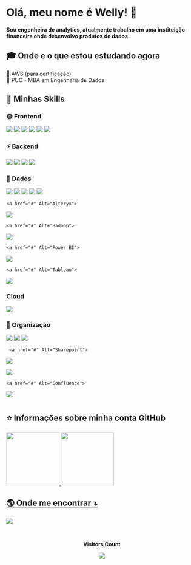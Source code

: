 <!--Apresentação-->
#  Olá,  meu nome é  <strong> Welly! </strong> :raising_hand:

<!--Sobre mim-->
<h4>
Sou engenheira de analytics, atualmente trabalho em uma instituição financeira onde desenvolvo produtos de dados. 
</h4>

<!--Informações academicas-->
## :mortar_board: Onde e o que estou estudando agora

:orange_heart: AWS (para certificação) <br>
:blue_heart: PUC - MBA em Engenharia de Dados<br>

<!--Hard Skills-->
## 🚀 Minhas Skills

### :sun_with_face: Frontend

  <a href="#" alt="HTML">
  <img src="https://img.shields.io/badge/HTML5-E34F26?style=for-the-badge&logo=html5&logoColor=white" /></a>

  <a href="#" alt="CSS">
  <img src="https://img.shields.io/badge/CSS3-1572B6?style=for-the-badge&logo=css3&logoColor=white" /></a>

  <a href="#" alt="Javascript">
  <img src="https://img.shields.io/badge/JavaScript-F7DF1E?style=for-the-badge&logo=javascript&logoColor=black" /></a>

  <a href="#" alt="Bootstrap">
  <img src="https://img.shields.io/badge/Bootstrap-563D7C?style=for-the-badge&logo=bootstrap&logoColor=white" /></a>
  
  <a href="#" Alt="Jquery">
  <img src="https://img.shields.io/badge/jQuery-0769AD?style=for-the-badge&logo=jquery&logoColor=white" /></a>
  
  <a href="#" Alt="React">
  <img src="https://img.shields.io/badge/React-20232A?style=for-the-badge&logo=react&logoColor=61DAFB" /></a>


### :zap: Backend


  <a href="#" alt="Python">
  <img src="https://img.shields.io/badge/Python-3776AB?style=for-the-badge&logo=python&logoColor=white" /></a>

  <a href="#" alt="NodeJs">
  <img src="https://img.shields.io/badge/Node.js-43853D?style=for-the-badge&logo=node.js&logoColor=white" /></a>
  
  <a href="#" Alt="Express">
  <img src="https://img.shields.io/badge/Express.js-404D59?style=for-the-badge" /></a>
  
   <a href="#" Alt="MongoDB">
  <img src="https://img.shields.io/badge/MongoDB-4EA94B?style=for-the-badge&logo=mongodb&logoColor=white" /></a>
  

### :game_die: Dados

  <a href="#" alt="Python">
  <img src="https://img.shields.io/badge/Python-14354C?style=for-the-badge&logo=python&logoColor=white" /></a>

  <a href="#" alt="MySQL">
  <img src="https://img.shields.io/badge/Microsoft_SQL_Server-CC2927?style=for-the-badge&logo=microsoft-sql-server&logoColor=white" /></a>
  
   <a href="#" alt="NoSql">
  <img src="https://img.shields.io/badge/NoSQL-22142b?style=for-the-badge&logo=no-sql&logoColor=white" /></a>
  
  <a href="#" Alt="PostGre">  
  <img src="https://img.shields.io/badge/PostgreSQL-316192?style=for-the-badge&logo=postgresql&logoColor=white" /></a>
  
  <a href="#" Alt="SQL">
  <img src="https://img.shields.io/badge/Microsoft_SQL_Server-CC2927?style=for-the-badge&logo=microsoft-sql-server&logoColor=white" /></a>
  
    <a href="#" Alt="Alteryx">
  <img src="https://img.shields.io/badge/Alteryx-316192?style=for-the-badge" /></a>
  
    <a href="#" Alt="Hadoop">
  <img src="https://img.shields.io/badge/Hadoop-FFD700?style=for-the-badge" /></a>
  
    <a href="#" Alt="Power BI">
  <img src="https://img.shields.io/badge/Power-BI-FFFF00?style=for-the-badge" /></a>
  
    <a href="#" Alt="Tableau">
  <img src="https://img.shields.io/badge/Tableau-4682B4?style=for-the-badge" /></a>
  
### Cloud

  <a href="#" Alt="AWS">
  <img src="https://img.shields.io/badge/Amazon_AWS-232F3E?style=for-the-badge&logo=amazon-aws&logoColor=white" /></a>

### :file_folder: Organização

  <a href="#" Alt="Excel">
  <img src="https://img.shields.io/badge/Microsoft_Excel-217346?style=for-the-badge&logo=microsoft-excel&logoColor=white" /></a>
  
  <a href="#" alt="Office"> 
  <img src="https://img.shields.io/badge/Microsoft_Office-D83B01?style=for-the-badge&logo=microsoft-office&logoColor=white" /></a>
  
   <a href="#" Alt="Trello">
  <img src="https://img.shields.io/badge/-Trello-333333?style=flat&logo=trello&logoColor=007ACC" /></a>
  
     <a href="#" Alt="Sharepoint">
  <img src="https://img.shields.io/badge/Microsoft_SharePoint-0078D4?style=for-the-badge&logo=microsoft-sharepoint&logoColor=white" /></a>
  
   <a href="#" Alt="Confluence">
  <img src="https://img.shields.io/badge/-Confluence-blue/?style=for-the-badge&logo" /></a>
  
  
    <a href="#" Alt="Confluence">
  <img src="https://img.shields.io/badge/Confluence-4682B4?style=for-the-badge" /></a>
  

#


<!--Estatisticas da conta guthub-->
## ⭐ Informações sobre minha conta GitHub

<a href="https://github.com/weleedev">
  <img height="140em" src="https://github-readme-stats-eight-theta.vercel.app/api?username=breendawelly&show_icons=true&theme=dracula&include_all_commits=true&count_private=true"/>
  <img height="140em" src="https://github-readme-stats-eight-theta.vercel.app/api/top-langs/?username=breendawelly&layout=compact&langs_count=8&theme=dracula"/>
  
<!--Informações de contato-->
## :earth_americas: <strong> Onde me encontrar </strong> :arrow_heading_down:

<p align="left">
  <a href="#" alt="Linkedin">
  <img src="https://img.shields.io/badge/-Linkedin-0e76a8?style=flat-square&logo=Linkedin&logoColor=white&link=https://www.linkedin.com/in/breendawelly/" /></a>

</p> 

  <!--Contador de visitas na pagina-->
<div align="center">
<br><p align="centre"><b>Visitors Count</b></p>  
<p align="center"><img align="center" src="https://profile-counter.glitch.me/{breendawelly}/count.svg" /></p> 
<br></div>

